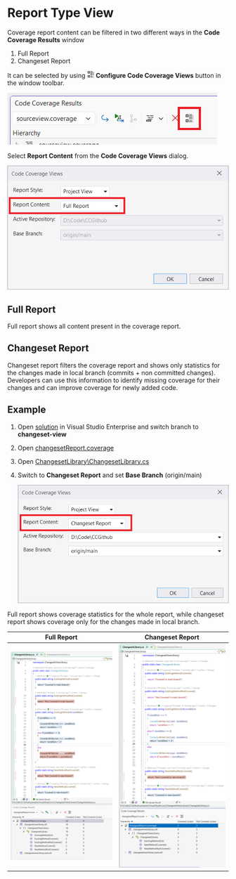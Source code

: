 # Report Type View

Coverage report content can be filtered in two different ways in the **Code Coverage Results** window

1. Full Report
2. Changeset Report

It can be selected by using ![configure views](../../../media/categorized-view.png) **Configure Code Coverage Views** button in the window toolbar.

![configure code coverage views](../configure-views.png)

Select **Report Content** from the **Code Coverage Views** dialog.

![select report style](report-content.png)

## Full Report

Full report shows all content present in the coverage report.

## Changeset Report

Changeset report filters the coverage report and shows only statistics for the changes made in local branch (commits + non committed changes). Developers can use this information to identify missing coverage for their changes and can improve coverage for newly added code.

## Example

1. Open [solution](../../../VisualStudio.sln) in Visual Studio Enterprise and switch branch to **changeset-view**

2. Open [changesetReport.coverage](../../../reports/changesetReport.coverage)

3. Open [ChangesetLibrary\ChangesetLibrary.cs](../../../src/ChangesetViewLibrary/ChangesetLibrary.cs)

4. Switch to **Changeset Report** and set **Base Branch** (origin/main)

    ![changeset-report](changeset.png)

Full report shows coverage statistics for the whole report, while changeset report shows coverage only for the changes made in local branch.

Full Report | Changeset Report
--- | ---
![full report](full-report.png) | ![changeset report](changeset-report.png)
